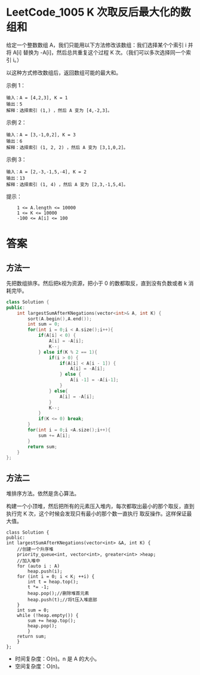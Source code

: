 # LeetCode_1005 K 次取反后最大化的数组和
给定一个整数数组 A，我们只能用以下方法修改该数组：我们选择某个个索引 i 并将 A[i] 替换为 -A[i]，然后总共重复这个过程 K 次。（我们可以多次选择同一个索引 i。）

以这种方式修改数组后，返回数组可能的最大和。

 

示例 1：
```
输入：A = [4,2,3], K = 1
输出：5
解释：选择索引 (1,) ，然后 A 变为 [4,-2,3]。
```
示例 2：
```
输入：A = [3,-1,0,2], K = 3
输出：6
解释：选择索引 (1, 2, 2) ，然后 A 变为 [3,1,0,2]。
```
示例 3：
```
输入：A = [2,-3,-1,5,-4], K = 2
输出：13
解释：选择索引 (1, 4) ，然后 A 变为 [2,3,-1,5,4]。
```
 

提示：
```
    1 <= A.length <= 10000
    1 <= K <= 10000
    -100 <= A[i] <= 100
```


# 答案

## 方法一
先把数组排序。然后把k视为资源，把小于 0 的数都取反，直到没有负数或者 k 消耗完毕。

```c++
class Solution {
public:
    int largestSumAfterKNegations(vector<int>& A, int K) {
        sort(A.begin(),A.end());
        int sum = 0;
        for(int i = 0;i < A.size();i++){
            if(A[i] < 0) {
                A[i] = -A[i];
                K--;
            } else if(K % 2 == 1){
                if(i > 0) {
                    if(A[i] < A[i - 1]) {
                        A[i] = -A[i];
                    } else {
                        A[i -1] = -A[i-1]; 
                    }
                } else{
                    A[i] = -A[i];
                }
                K--;
            }
            if(K <= 0) break;
        }
        for(int i = 0;i <A.size();i++){
            sum += A[i];
        }
        return sum;
    }
};
```

## 方法二
堆排序方法。依然是贪心算法。

构建一个小顶堆，然后把所有的元素压入堆内，每次都取出最小的那个取反，直到执行完 K 次，这个时候会发现只有最小的那个数一直执行 取反操作。这样保证最大值。
```
class Solution {
public:
int largestSumAfterKNegations(vector<int> &A, int K) {  
    //创建一个升序堆
    priority_queue<int, vector<int>, greater<int> >heap;
    //加入堆中
    for (auto i : A)
        heap.push(i);
    for (int i = 0; i < K; ++i) {
        int t = heap.top();
        t *= -1;
        heap.pop();//删除堆首元素
        heap.push(t);//将t压入堆底部
    }
    int sum = 0;
    while (!heap.empty()) {
        sum += heap.top();
        heap.pop();
        }
    return sum;
    }
};
```
* 时间复杂度：O(n)。n 是 A 的大小。
* 空间复杂度：O(n)。